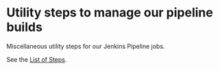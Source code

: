# Utility steps to manage our pipeline builds
Miscellaneous utility steps for our Jenkins Pipeline jobs.

See the [List of Steps](docs/STEPS.md).
